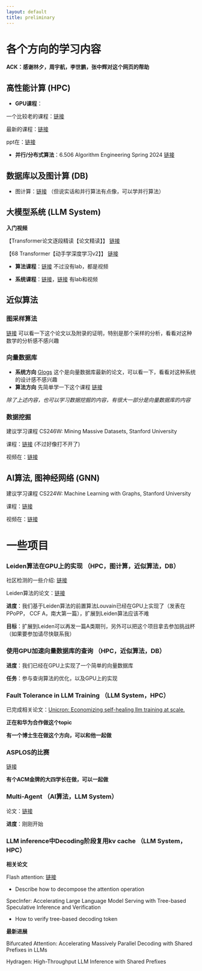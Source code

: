 ```yaml
---
layout: default
title: preliminary
---
```

# 各个方向的学习内容

<!-- 因为这个网页做的匆忙，所以内容还不全，但我会努力更新的！！！ -->
<!-- 同学们有什么问题可以随时联系我，微信：wzbxpy -->

__ACK：感谢林夕，周宇航，李世鹏，张中辉对这个网页的帮助__

## 高性能计算 (HPC)

- __GPU课程__：
  
一个比较老的课程：[链接](https://youtube.com/playlist?list=PLAwxTw4SYaPnFKojVQrmyOGFCqHTxfdv2&si=a26iDjQSZrHaQu3U) 

最新的课程：[链接](https://canvas.illinois.edu/courses/49985/assignments/syllabus)

ppt在：[链接](https://github.com/jiadong5/ECE408_FA23_UIUC/tree/master/Lecture%20Notes%20and%20Exam%20Samples/lectures)

- __并行/分布式算法__：6.506 Algorithm Engineering Spring 2024 
[链接](https://jshun.csail.mit.edu/6506-s24/)

## 数据库以及图计算 (DB)

- 图计算：[链接](https://jshun.csail.mit.edu/6886-s18/) （但说实话和并行算法有点像，可以学并行算法）

## 大模型系统 (LLM System)

__入门视频__

【Transformer论文逐段精读【论文精读】】 [链接](https://www.bilibili.com/video/BV1pu411o7BE/?share_source=copy_web&vd_source=3cd0b30eec09a569a546f443e016f6cc)

【68 Transformer【动手学深度学习v2】】 [链接](https://www.bilibili.com/video/BV1Kq4y1H7FL/?share_source=copy_web&vd_source=3cd0b30eec09a569a546f443e016f6cc)

- __算法课程__：[链接](https://web.stanford.edu/class/cs25/index.html) 不过没有lab，都是视频

- __系统课程__：[链接](https://dlsyscourse.org/lectures/)，[链接](https://hanlab.mit.edu/courses/2024-fall-65940) 有lab和视频


## 近似算法

### 图采样算法
[链接](https://www.usenix.org/conference/atc23/presentation/lai)
可以看一下这个论文以及附录的证明，特别是那个采样的分析，看看对这种数学的分析感不感兴趣

### 向量数据库
- __系统方向__ [Glogs](https://www.usenix.org/conference/nsdi24/presentation/zhang-zili-pipelining) 这个是向量数据库最新的论文，可以看一下，看看对这种系统的设计感不感兴趣
- __算法方向__ 先简单学一下这个课程 [链接](https://www.youtube.com/watch?v=sKyvsdEv6rk)

_除了上述内容，也可以学习数据挖掘的内容，有很大一部分是向量数据库的内容_

### 数据挖掘

建议学习课程 CS246W: Mining Massive Datasets, Stanford University

课程：[链接](http://cs246w.stanford.edu/) (不过好像打不开了)

视频在：[链接](https://www.youtube.com/playlist?list=PLLssT5z_DsK9JDLcT8T62VtzwyW9LNepV)

## AI算法, 图神经网络 (GNN)

建议学习课程 CS224W: Machine Learning with Graphs, Stanford University

课程：[链接](http://cs224w.stanford.edu/)

视频在：[链接](https://www.youtube.com/playlist?list=PLoROMvodv4rPLKxIpqhjhPgdQy7imNkDn)


# 一些项目

### Leiden算法在GPU上的实现 （HPC，图计算，近似算法，DB）
社区检测的一些介绍: [链接](https://www.zhihu.com/question/29042018/answer/2216618374)

Leiden算法的论文：[链接](https://www.nature.com/articles/s41598-019-41695-z)

__进度__：我们基于Leiden算法的前置算法Louvain已经在GPU上实现了（发表在PPoPP， CCF A，南大第一篇），扩展到Leiden算法应该不难

__目标__：扩展到Leiden可以再发一篇A类期刊，另外可以把这个项目拿去参加挑战杯（如果要参加请尽快联系我）

### 使用GPU加速向量数据库的查询 （HPC，近似算法，DB）

__进度__：我们已经在GPU上实现了一个简单的向量数据库

__任务__：参与查询算法的优化，以及GPU上的实现

### Fault Tolerance in LLM Training （LLM System，HPC）

已完成相关论文：[Unicron: Economizing self-healing llm training at scale.](https://arxiv.org/pdf/2401.00134)

__正在和华为合作做这个topic__

__有一个博士生在做这个方向，可以和他一起做__

### ASPLOS的比赛

[链接](https://github.com/asplos-contest/2025/tree/main)

__有个ACM金牌的大四学长在做，可以一起做__

### Multi-Agent （AI算法，LLM System）

论文：[链接](https://arxiv.org/pdf/2402.01680)

__进度__：刚刚开始

### LLM inference中Decoding阶段复用kv cache （LLM System，HPC）

__相关论文__

Flash attention: [链接](https://github.com/Dao-AILab/flash-attention)
- Describe how to decompose the attention operation

SpecInfer: Accelerating Large Language Model Serving with Tree-based Speculative Inference and Verification
- How to verify tree-based decoding token

__最新进展__

Bifurcated Attention: Accelerating Massively Parallel Decoding with Shared Prefixes in LLMs

Hydragen: High-Throughput LLM Inference with Shared Prefixes

